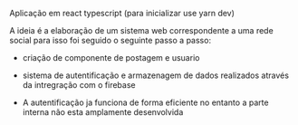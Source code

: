 Aplicação em react typescript (para inicializar use yarn dev)

A ideia é a elaboração de um sistema web correspondente a uma rede social para isso foi seguido o seguinte passo a passo: 

* criação de componente de postagem e usuario 

* sistema de autentificação e armazenagem de dados realizados através da intregração com o firebase 

* A autentificação ja funciona de forma eficiente no entanto a parte interna não esta amplamente desenvolvida

